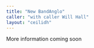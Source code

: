 ```yaml
---
title: "New BandAnglo"
caller: "with caller Will Hall"
layout: "ceilidh"
---
```



More information coming soon
